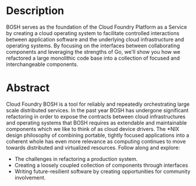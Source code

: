 # Description

BOSH serves as the foundation of the Cloud Foundry Platform as a Service by creating a cloud operating system to facilitate controlled interactions between application software and the underlying cloud infrastructure and operating systems. By focusing on the interfaces between collaborating components and leveraging the strengths of Go, we'll show you how we refactored a large monolithic code base into a collection of focused and interchangeable components. 

# Abstract

Cloud Foundry BOSH is a tool for reliably and repeatedly orchestrating large scale distributed services. In the past year BOSH has undergone significant refactoring in order to expose the contracts between cloud infrastructures and operating systems that BOSH requires as extendable and maintainable components which we like to think of as cloud device drivers. The *NIX design philosophy of combining portable, tightly focused applications into a coherent whole has even more relevance as computing continues to move towards distributed and virtualized resources. Follow along and explore:

 * The challenges in refactoring a production system.
 * Creating a loosely coupled collection of components through interfaces
 * Writing future-resilient software by creating opportunities for community involvement.
